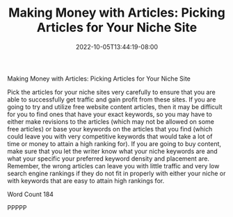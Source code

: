 ﻿---
title: "Making Money with Articles: Picking Articles for Your Niche Site"
date: 2022-10-05T13:44:19-08:00
description: "Making Money With Articles Tips for Web Success"
featured_image: "/images/Making Money With Articles.jpg"
tags: ["Making Money With Articles"]
---

Making Money with Articles: Picking Articles for Your Niche Site

Pick the articles for your niche sites very carefully to ensure that you are able to successfully get traffic and gain profit from these sites. If you are going to try and utilize free website content articles, then it may be difficult for you to find ones that have your exact keywords, so you may have to either make revisions to the articles (which may not be allowed on some free articles) or base your keywords on the articles that you find (which could leave you with very competitive keywords that would take a lot of time or money to attain a high ranking for). If you are going to buy content, make sure that you let the writer know what your niche keywords are and what your specific your preferred keyword density and placement are. Remember, the wrong articles can leave you with little traffic and very low search engine rankings if they do not fit in properly with either your niche or with keywords that are easy to attain high rankings for.

Word Count 184

PPPPP
